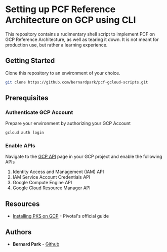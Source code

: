 # Setting up PCF Reference Architecture on GCP using CLI

This repository contains a rudimentary shell script to implement PCF on GCP Reference Architecture, as well as tearing it down. It is not meant for production use, but rather a learning experience.

## Getting Started

Clone this repository to an environment of your choice.

```bash
git clone https://github.com/bernardpark/pcf-gcloud-scripts.git
```

## Prerequisites

### Authenticate GCP Account

Prepare your environment by authorizing your GCP Account

```bash
gcloud auth login
```

### Enable APIs

Navigate to the [GCP API](https://console.cloud.google.com/apis/library) page in your GCP project and enable the following APIs

1. Identity Access and Management (IAM) API
1. IAM Service Account Credentials API
1. Google Compute Engine API
1. Google Cloud Resource Manager API

## Resources

* [Installing PKS on GCP](https://docs.pivotal.io/runtimes/pks/1-2/installing-pks-gcp.html) - Pivotal's official guide


## Authors

* **Bernard Park** - [Github](https://github.com/bernardpark)


